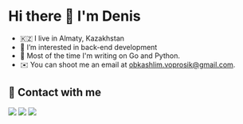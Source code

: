 # Hi there 👋  I'm Denis
- 🇰🇿 I live in Almaty, Kazakhstan
- 👀 I’m interested in back-end development
- 🦫 Most of the time I'm writing on Go and Python.
- ✉️ You can shoot me an email at obkashlim.voprosik@gmail.com.

## 🤝 Contact with me

[![](https://img.shields.io/badge/-denchickkk-blue?logo=telegram)](https://t.me/denchickkk)
[![](https://img.shields.io/badge/-obkashlim.voprosik%40gmail.com-red)](mailto:obkashlim.voprosik@gmail.com)
[![](https://img.shields.io/badge/-Denis%20Volkov-blue?logo=linkedin)](https://linkedin.com/in/denchick)
